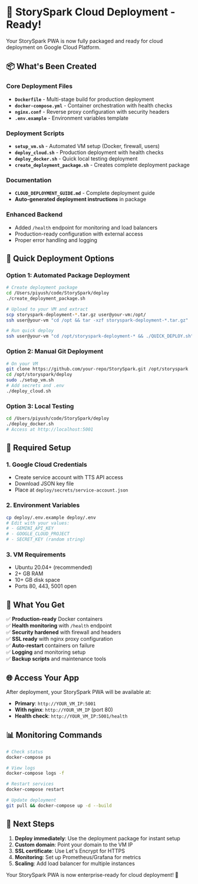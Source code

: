 # 🎯 StorySpark Cloud Deployment - Ready!

Your StorySpark PWA is now fully packaged and ready for cloud deployment on Google Cloud Platform.

## 📦 What's Been Created

### Core Deployment Files
- **`Dockerfile`** - Multi-stage build for production deployment
- **`docker-compose.yml`** - Container orchestration with health checks
- **`nginx.conf`** - Reverse proxy configuration with security headers
- **`.env.example`** - Environment variables template

### Deployment Scripts
- **`setup_vm.sh`** - Automated VM setup (Docker, firewall, users)
- **`deploy_cloud.sh`** - Production deployment with health checks
- **`deploy_docker.sh`** - Quick local testing deployment
- **`create_deployment_package.sh`** - Creates complete deployment package

### Documentation
- **`CLOUD_DEPLOYMENT_GUIDE.md`** - Complete deployment guide
- **Auto-generated deployment instructions** in package

### Enhanced Backend
- Added `/health` endpoint for monitoring and load balancers
- Production-ready configuration with external access
- Proper error handling and logging

## 🚀 Quick Deployment Options

### Option 1: Automated Package Deployment
```bash
# Create deployment package
cd /Users/piyush/code/StorySpark/deploy
./create_deployment_package.sh

# Upload to your VM and extract
scp storyspark-deployment-*.tar.gz user@your-vm:/opt/
ssh user@your-vm "cd /opt && tar -xzf storyspark-deployment-*.tar.gz"

# Run quick deploy
ssh user@your-vm "cd /opt/storyspark-deployment-* && ./QUICK_DEPLOY.sh"
```

### Option 2: Manual Git Deployment
```bash
# On your VM
git clone https://github.com/your-repo/StorySpark.git /opt/storyspark
cd /opt/storyspark/deploy
sudo ./setup_vm.sh
# Add secrets and .env
./deploy_cloud.sh
```

### Option 3: Local Testing
```bash
cd /Users/piyush/code/StorySpark/deploy
./deploy_docker.sh
# Access at http://localhost:5001
```

## 🔧 Required Setup

### 1. Google Cloud Credentials
- Create service account with TTS API access
- Download JSON key file
- Place at `deploy/secrets/service-account.json`

### 2. Environment Variables
```bash
cp deploy/.env.example deploy/.env
# Edit with your values:
# - GEMINI_API_KEY
# - GOOGLE_CLOUD_PROJECT  
# - SECRET_KEY (random string)
```

### 3. VM Requirements
- Ubuntu 20.04+ (recommended)
- 2+ GB RAM
- 10+ GB disk space
- Ports 80, 443, 5001 open

## 🎉 What You Get

✅ **Production-ready** Docker containers  
✅ **Health monitoring** with `/health` endpoint  
✅ **Security hardened** with firewall and headers  
✅ **SSL ready** with nginx proxy configuration  
✅ **Auto-restart** containers on failure  
✅ **Logging** and monitoring setup  
✅ **Backup scripts** and maintenance tools  

## 🌐 Access Your App

After deployment, your StorySpark PWA will be available at:
- **Primary**: `http://YOUR_VM_IP:5001`
- **With nginx**: `http://YOUR_VM_IP` (port 80)
- **Health check**: `http://YOUR_VM_IP:5001/health`

## 📊 Monitoring Commands

```bash
# Check status
docker-compose ps

# View logs
docker-compose logs -f

# Restart services
docker-compose restart

# Update deployment
git pull && docker-compose up -d --build
```

## 🎯 Next Steps

1. **Deploy immediately**: Use the deployment package for instant setup
2. **Custom domain**: Point your domain to the VM IP
3. **SSL certificate**: Use Let's Encrypt for HTTPS
4. **Monitoring**: Set up Prometheus/Grafana for metrics
5. **Scaling**: Add load balancer for multiple instances

Your StorySpark PWA is now enterprise-ready for cloud deployment! 🚀
